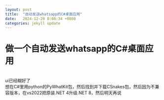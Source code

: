 ```yaml
---
layout: post
title:  "自动发送whatsapp的C#桌面应用"
date:   2024-12-20 8:08:34 +0800
categories: jekyll update
---
```


# 做一个自动发送whatsapp的C#桌面应用
<br/>
ui已经糊好了<br/>
想在C#里用python的PyWhatKit包，然后找到并下载CSnakes包，然后因为不兼容版本，在vs2022把原装.NET 4升级.NET 8，然后明天再说
